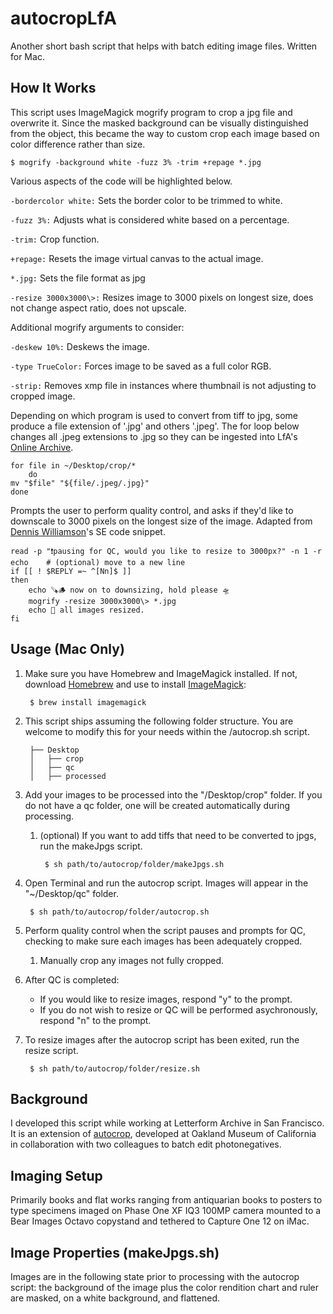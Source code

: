 # autocropLfA
Another short bash script that helps with batch editing image files. Written for Mac. 

## How It Works
This script uses ImageMagick mogrify program to crop a jpg file and overwrite it. Since the masked background can be visually distinguished from the object, this became the way to custom crop each image based on color difference rather than size.

    $ mogrify -background white -fuzz 3% -trim +repage *.jpg

Various aspects of the code will be highlighted below.

`-bordercolor white:` Sets the border color to be trimmed to white.

`-fuzz 3%:` Adjusts what is considered white based on a percentage.

`-trim:` Crop function.

`+repage:` Resets the image virtual canvas to the actual image.

`*.jpg:` Sets the file format as jpg

`-resize 3000x3000\>:` Resizes image to 3000 pixels on longest size, does not change aspect ratio, does not upscale. 

Additional mogrify arguments to consider: 

`-deskew 10%:` Deskews the image.

`-type TrueColor:` Forces image to be saved as a full color RGB.

`-strip:` Removes xmp file in instances where thumbnail is not adjusting to cropped image.  


Depending on which program is used to convert from tiff to jpg, some produce a file extension of '.jpg' and others '.jpeg'. The for loop below changes all .jpeg extensions to .jpg so they can be ingested into LfA's [Online Archive](oa.letterformarchive.org). 

    for file in ~/Desktop/crop/*
        do
    mv "$file" "${file/.jpeg/.jpg}"
    done

Prompts the user to perform quality control, and asks if they'd like to downscale to 3000 pixels on the longest size of the image. Adapted from [Dennis Williamson](https://stackoverflow.com/questions/19306771/how-can-i-get-the-current-users-username-in-bash)'s SE code snippet. 

    read -p "❗pausing for QC, would you like to resize to 3000px?" -n 1 -r
    echo    # (optional) move to a new line
    if [[ ! $REPLY =~ ^[Nn]$ ]]
    then
        echo 🪚🪵 now on to downsizing, hold please 🛸
        mogrify -resize 3000x3000\> *.jpg 
        echo 🌱 all images resized. 
    fi

## Usage (Mac Only)
1. Make sure you have Homebrew and ImageMagick installed. If not, download [Homebrew](https://brew.sh/) and use to install [ImageMagick](https://imagemagick.org/):

        $ brew install imagemagick

2. This script ships assuming the following folder structure. You are welcome to modify this for your needs within the /autocrop.sh script.

        ├── Desktop
        │   ├── crop
        │   ├── qc        
        │   ├── processed
 
3. Add your images to be processed into the "/Desktop/crop" folder. If you do not have a qc folder, one will be created automatically during processing. 
    1. (optional) If you want to add tiffs that need to be converted to jpgs, run the makeJpgs script. 

            $ sh path/to/autocrop/folder/makeJpgs.sh

4. Open Terminal and run the autocrop script. Images will appear in the "~/Desktop/qc" folder.

        $ sh path/to/autocrop/folder/autocrop.sh

5. Perform quality control when the script pauses and prompts for QC, checking to make sure each images has been adequately cropped. 
    1. Manually crop any images not fully cropped. 

6. After QC is completed:
    * If you would like to resize images, respond "y" to the prompt.
    * If you do not wish to resize or QC will be performed asychronously, respond "n" to the prompt. 
    
7. To resize images after the autocrop script has been exited, run the resize script. 
        
        $ sh path/to/autocrop/folder/resize.sh 

## Background
I developed this script while working at Letterform Archive in San Francisco. It is an extension of [autocrop](https://github.com/elliswmartin/autocrop), developed at Oakland Museum of California in collaboration with two colleagues to batch edit photonegatives. 

## Imaging Setup
Primarily books and flat works ranging from antiquarian books to posters to type specimens imaged on Phase One XF IQ3 100MP camera mounted to a Bear Images Octavo copystand and tethered to Capture One 12 on iMac. 

## Image Properties (makeJpgs.sh)
Images are in the following state prior to processing with the autocrop script: the background of the image plus the color rendition chart and ruler are masked, on a white background, and flattened. 
